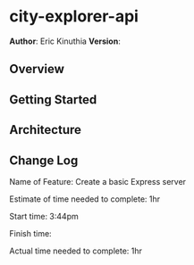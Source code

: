 # city-explorer-api

**Author**: Eric Kinuthia
**Version**:

## Overview

## Getting Started

## Architecture

## Change Log

Name of Feature: Create a basic Express server

Estimate of time needed to complete: 1hr

Start time: 3:44pm

Finish time:

Actual time needed to complete: 1hr
